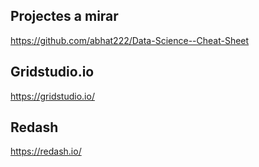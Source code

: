 ## Projectes a mirar

https://github.com/abhat222/Data-Science--Cheat-Sheet


## Gridstudio.io

https://gridstudio.io/

## Redash

https://redash.io/